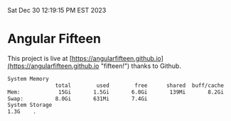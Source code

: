 Sat Dec 30 12:19:15 PM EST 2023

# Angular Fifteen


This project is live at [https://angularfifteen.github.io](https://angularfifteen.github.io "fifteen!") thanks to Github.

```bash
System Memory
               total        used        free      shared  buff/cache   available
Mem:            15Gi       1.5Gi       6.0Gi       139Mi       8.2Gi        13Gi
Swap:          8.0Gi       631Mi       7.4Gi
System Storage
1.3G	.

